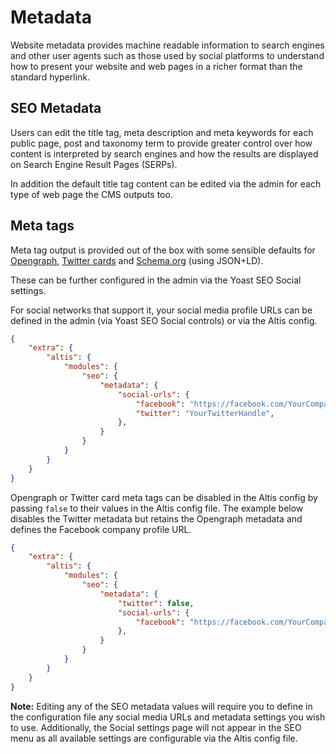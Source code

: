 # Metadata

Website metadata provides machine readable information to search engines and other user agents such as those used by social platforms to understand how to present your website and web pages in a richer format than the standard hyperlink.

## SEO Metadata

Users can edit the title tag, meta description and meta keywords for each public page, post and taxonomy term to provide greater control over how content is interpreted by search engines and how the results are displayed on Search Engine Result Pages (SERPs).

In addition the default title tag content can be edited via the admin for each type of web page the CMS outputs too.

## Meta tags

Meta tag output is provided out of the box with some sensible defaults for [Opengraph](https://ogp.me), [Twitter cards](https://developer.twitter.com/en/docs/tweets/optimize-with-cards/overview/abouts-cards) and [Schema.org](https://schema.org) (using JSON+LD).

These can be further configured in the admin via the Yoast SEO Social settings.

For social networks that support it, your social media profile URLs can be defined in the admin (via Yoast SEO Social controls) or via the Altis config.

```json
{
	"extra": {
		"altis": {
			"modules": {
				"seo": {
					"metadata": {
						"social-urls": {
							"facebook": "https://facebook.com/YourCompanyProfile",
							"twitter": "YourTwitterHandle",
						},
					}
				}
			}
		}
	}
}
```

Opengraph or Twitter card meta tags can be disabled in the Altis config by passing `false` to their values in the Altis config file. The example below disables the Twitter metadata but retains the Opengraph metadata and defines the Facebook company profile URL.

```json
{
	"extra": {
		"altis": {
			"modules": {
				"seo": {
					"metadata": {
						"twitter": false,
						"social-urls": {
							"facebook": "https://facebook.com/YourCompanyProfile"
						},
					}
				}
			}
		}
	}
}
```

**Note:** Editing any of the SEO metadata values will require you to define in the configuration file any social media URLs and metadata settings you wish to use. Additionally, the Social settings page will not appear in the SEO menu as all available settings are configurable via the Altis config file.
